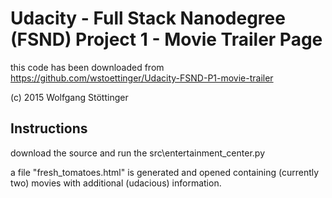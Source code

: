 # Udacity - Full Stack Nanodegree (FSND) Project 1 - Movie Trailer Page

this code has been downloaded from https://github.com/wstoettinger/Udacity-FSND-P1-movie-trailer

(c) 2015 Wolfgang Stöttinger

## Instructions

download the source and run the src\entertainment_center.py

a file "fresh_tomatoes.html" is generated and opened containing (currently two) movies with additional (udacious) information.